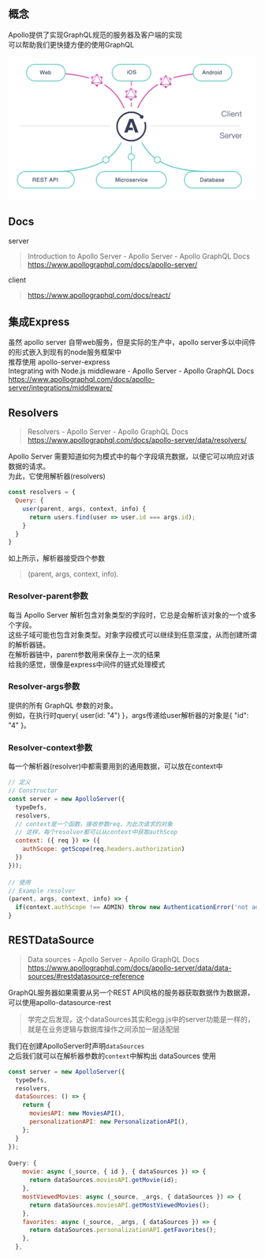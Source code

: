 ## 概念
Apollo提供了实现GraphQL规范的服务器及客户端的实现  
可以帮助我们更快捷方便的使用GraphQL

![](2021-05-30-16-50-43.png)

## Docs
server
> Introduction to Apollo Server - Apollo Server - Apollo GraphQL Docs
> https://www.apollographql.com/docs/apollo-server/

client
> https://www.apollographql.com/docs/react/

## 集成Express
虽然 apollo server 自带web服务，但是实际的生产中，apollo server多以中间件的形式嵌入到现有的node服务框架中  
推荐使用 apollo-server-express  
Integrating with Node.js middleware - Apollo Server - Apollo GraphQL Docs
https://www.apollographql.com/docs/apollo-server/integrations/middleware/

## Resolvers
> Resolvers - Apollo Server - Apollo GraphQL Docs
> https://www.apollographql.com/docs/apollo-server/data/resolvers/

Apollo Server 需要知道如何为模式中的每个字段填充数据，以便它可以响应对该数据的请求。  
为此，它使用解析器(resolvers)  

```js
const resolvers = {
  Query: {
    user(parent, args, context, info) {
      return users.find(user => user.id === args.id);
    }
  }
}
```
如上所示，解析器接受四个参数
> (parent, args, context, info).

### Resolver-parent参数
每当 Apollo Server 解析包含对象类型的字段时，它总是会解析该对象的一个​​或多个字段。  
这些子域可能也包含对象类型。对象字段模式可以继续到任意深度，从而创建所谓的解析器链。  
在解析器链中，parent参数用来保存上一次的结果  
给我的感觉，很像是express中间件的链式处理模式  

### Resolver-args参数
提供的所有 GraphQL 参数的对象。  
例如，在执行时query{ user(id: "4") }，args传递给user解析器的对象是{ "id": "4" }。  

### Resolver-context参数
每一个解析器(resolver)中都需要用到的通用数据，可以放在context中
```js
// 定义
// Constructor
const server = new ApolloServer({
  typeDefs,
  resolvers,
  // context是一个函数，接收参数req，为此次请求的对象
  // 这样，每个resolver都可以从context中获取authScop
  context: ({ req }) => ({
    authScope: getScope(req.headers.authorization)
  })
}));

// 使用
// Example resolver
(parent, args, context, info) => {
  if(context.authScope !== ADMIN) throw new AuthenticationError('not admin');
}
```

## RESTDataSource
> Data sources - Apollo Server - Apollo GraphQL Docs
> https://www.apollographql.com/docs/apollo-server/data/data-sources/#restdatasource-reference

GraphQL服务器如果需要从另一个REST API风格的服务器获取数据作为数据源，可以使用apollo-datasource-rest  

> 学完之后发现，这个dataSources其实和egg.js中的server功能是一样的，就是在业务逻辑与数据库操作之间添加一层适配层

我们在创建ApolloServer时声明`dataSources`  
之后我们就可以在解析器参数的`context`中解构出 dataSources 使用
```js
const server = new ApolloServer({
  typeDefs,
  resolvers,
  dataSources: () => {
    return {
      moviesAPI: new MoviesAPI(),
      personalizationAPI: new PersonalizationAPI(),
    };
  }
});

Query: {
    movie: async (_source, { id }, { dataSources }) => {
      return dataSources.moviesAPI.getMovie(id);
    },
    mostViewedMovies: async (_source, _args, { dataSources }) => {
      return dataSources.moviesAPI.getMostViewedMovies();
    },
    favorites: async (_source, _args, { dataSources }) => {
      return dataSources.personalizationAPI.getFavorites();
    },
  },
```
